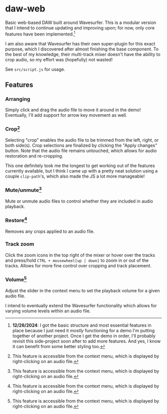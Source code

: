 # daw-web

Basic web-based DAW built around Wavesurfer. This is a modular version that I intend to continue updating and improving upon; for now, only core features have been implemented.[^1]

I am also aware that Wavesurfer has their own super-plugin for this exact purpose, which I discovered after almost finishing the base component. To the best of my knowledge, their multi-track mixer doesn't have the ability to crop audio, so my effort was (hopefully) not wasted!

See `src/script.js` for usage.

[^1]: **12/26/2024**: I got the basic structure and most essential features in place because I just need it *mostly* functioning for a demo I'm putting together of another project. Once I get the demo in order, I'll probably revisit this side-project soon after to add more features. And yes, I know it can benefit from some better styling too.

## Features

### Arranging

Simply click and drag the audio file to move it around in the demo! Eventually, I'll add support for arrow key movement as well.

### Crop[^2]

Selecting "crop" enables the audio file to be trimmed from the left, right, or both side(s). Crop selections are finalized by clicking the "Apply changes" button. Note that the audio file remains untouched, which allows for audio restoration and re-cropping.

This one definitely took me the longest to get working out of the features currently available, but I think I came up with a pretty neat solution using a couple `clip-path`'s, which also made the JS a lot more manageable!

### Mute/unmute[^2]

Mute or unmute audio files to control whether they are included in audio playback.

### Restore[^2]

Removes any crops applied to an audio file.

### Track zoom

Click the zoom icons in the top right of the mixer or hover over the tracks and press/hold `CTRL + mousewheel[up | down]` to zoom in or out of the tracks. Allows for more fine control over cropping and track placement.

### Volume[^2]

Adjust the slider in the context menu to set the playback volume for a given audio file.

I intend to eventually extend the Wavesurfer functionality which allows for varying volume levels within an audio file.


[^2]: This feature is accessible from the context menu, which is displayed by right-clicking on an audio file.

